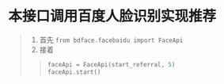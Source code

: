 # 本接口调用百度人脸识别实现推荐
>1. 首先  `from bdface.facebaidu import FaceApi`
>2. 接着
>>```python
>>faceApi = FaceApi(start_referral, 5)
>>faceApi.start()
>>```